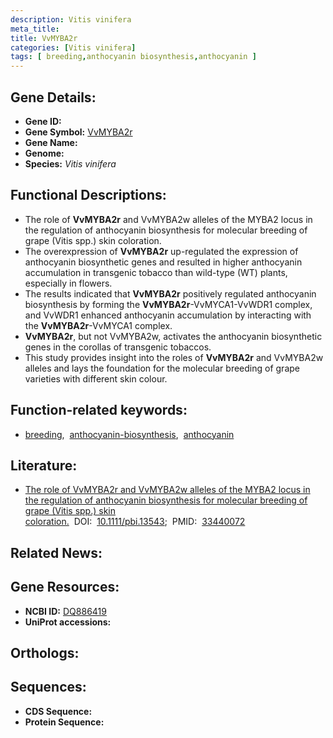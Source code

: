 ```yaml
---
description: Vitis vinifera
meta_title:
title: VvMYBA2r
categories: [Vitis vinifera]
tags: [ breeding,anthocyanin biosynthesis,anthocyanin ]
---
```


## Gene Details:
- **Gene ID:** []()
- **Gene Symbol:** <u>VvMYBA2r</u>
- **Gene Name:** 
- **Genome:** []()
- **Species:** *Vitis vinifera*

## Functional Descriptions:
   - The role of **VvMYBA2r** and VvMYBA2w alleles of the MYBA2 locus in the regulation of anthocyanin biosynthesis for molecular breeding of grape (Vitis spp.) skin coloration.
   - The overexpression of **VvMYBA2r** up-regulated the expression of anthocyanin biosynthetic genes and resulted in higher anthocyanin accumulation in transgenic tobacco than wild-type (WT) plants, especially in flowers. 
   - The results indicated that **VvMYBA2r** positively regulated anthocyanin biosynthesis by forming the **VvMYBA2r**-VvMYCA1-VvWDR1 complex, and VvWDR1 enhanced anthocyanin accumulation by interacting with the **VvMYBA2r**-VvMYCA1 complex.
   - **VvMYBA2r**, but not VvMYBA2w, activates the anthocyanin biosynthetic genes in the corollas of transgenic tobaccos.
   - This study provides insight into the roles of **VvMYBA2r** and VvMYBA2w alleles and lays the foundation for the molecular breeding of grape varieties with different skin colour.

## Function-related keywords:
   - [breeding](/tags/breeding/),&nbsp;&nbsp;[anthocyanin-biosynthesis](/tags/anthocyanin-biosynthesis/),&nbsp;&nbsp;[anthocyanin](/tags/anthocyanin/)

## Literature:
   - [The role of VvMYBA2r and VvMYBA2w alleles of the MYBA2 locus in the regulation of anthocyanin biosynthesis for molecular breeding of grape (Vitis spp.) skin coloration.](https://doi.org/10.1111/pbi.13543)&nbsp;&nbsp;DOI:&nbsp;&nbsp;[10.1111/pbi.13543](https://doi.org/10.1111/pbi.13543);&nbsp;&nbsp;PMID:&nbsp;&nbsp;[33440072](https://pubmed.ncbi.nlm.nih.gov/33440072/)

## Related News:

## Gene Resources:
- **NCBI ID:**  [DQ886419](https://www.ncbi.nlm.nih.gov/gene/?term=DQ886419)
- **UniProt accessions:**  [](https://www.uniprot.org/uniprotkb//entry)

## Orthologs:

## Sequences:
- **CDS Sequence:**
- **Protein Sequence:**
